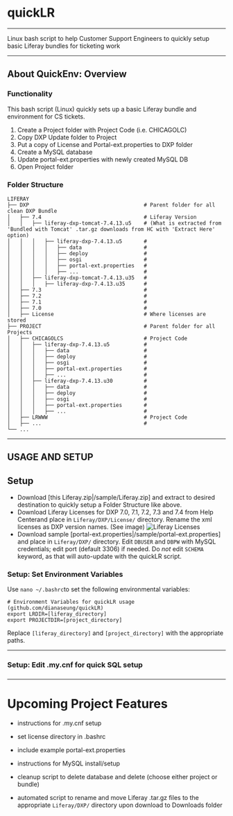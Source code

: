 # quickLR

---

Linux bash script to help Customer Support Engineers to quickly setup basic Liferay bundles for ticketing work

---

## About QuickEnv: Overview

### Functionality

This bash script (Linux) quickly sets up a basic Liferay bundle and environment for CS tickets.
1. Create a Project folder with Project Code (i.e. CHICAGOLC)
2. Copy DXP Update folder to Project
3. Put a copy of License and Portal-ext.properties to DXP folder
4. Create a MySQL database
5. Update portal-ext.properties with newly created MySQL DB
6. Open Project folder

### Folder Structure

    LIFERAY
    ├── DXP                                     # Parent folder for all clean DXP Bundle
    │   ├── 7.4                                 # Liferay Version
    │   │   ├── liferay-dxp-tomcat-7.4.13.u5    # (What is extracted from 'Bundled with Tomcat' .tar.gz downloads from HC with 'Extract Here' option)
    │   │   │   ├── liferay-dxp-7.4.13.u5       # 
    │   │   │   │   ├── data                    # 
    │   │   │   │   ├── deploy                  # 
    │   │   │   │   ├── osgi                    # 
    │   │   │   │   ├── portal-ext.properties   # 
    │   │   │   │   ├── ...                     # 
    │   │   ├── liferay-dxp-tomcat-7.4.13.u35   # 
    │   │   │   ├── liferay-dxp-7.4.13.u35      # 
    │   ├── 7.3                                 # 
    │   ├── 7.2                                 # 
    │   ├── 7.1                                 # 
    │   ├── 7.0                                 # 
    │   ├── License                             # Where licenses are stored
    ├── PROJECT                                 # Parent folder for all Projects
    │   ├── CHICAGOLCS                          # Project Code 
    │   │   ├── liferay-dxp-7.4.13.u5           # 
    │   │   │   ├── data                        # 
    │   │   │   ├── deploy                      # 
    │   │   │   ├── osgi                        # 
    │   │   │   ├── portal-ext.properties       # 
    │   │   │   ├── ...                         # 
    │   │   ├── liferay-dxp-7.4.13.u30          # 
    │   │   │   ├── data                        # 
    │   │   │   ├── deploy                      # 
    │   │   │   ├── osgi                        # 
    │   │   │   ├── portal-ext.properties       # 
    │   │   │   ├── ...                         # 
    │   ├── LRWWW                               # Project Code
    │   ├── ...                                 # 
    └── ...

---

## USAGE AND SETUP

## Setup
- Download [this Liferay.zip|/sample/Liferay.zip] and extract to desired destination to quickly setup a Folder Structure like above.
- Download Liferay Licenses for DXP 7.0, 7.1, 7.2, 7.3 and 7.4 from Help Centerand place in `Liferay/DXP/License/` directory. Rename the xml licenses as DXP version names. (See image)
![Liferay Licenses](https://drive.google.com/file/d/1CP3Z-xHrRz0upGbhp9f3-TCSAyvnX1FY/view?usp=sharing)
- Download sample [portal-ext.properties|/sample/portal-ext.properties] and place in `Liferay/DXP/` directory. Edit `DBUSER` and `DBPW` with MySQL credentials; edit port (default 3306) if needed. Do *not* edit `SCHEMA` keyword, as that will auto-update with the quickLR script.

### Setup: Set Environment Variables

Use `nano ~/.bashrc`to set the following environmental variables:
```
# Environment Variables for quickLR usage (github.com/dianaseung/quickLR)
export LRDIR=[liferay_directory]
export PROJECTDIR=[project_directory]
```
Replace `[liferay_directory]` and `[project_directory]` with the appropriate paths.

---

### Setup: Edit .my.cnf for quick SQL setup


###

---

# Upcoming Project Features

- instructions for .my.cnf setup
- set license directory in .bashrc
- include example portal-ext.properties
- instructions for MySQL install/setup

- cleanup script to delete database and delete (choose either project or bundle)
- automated script to rename and move Liferay .tar.gz files to the appropriate `Liferay/DXP/` directory upon download to Downloads folder